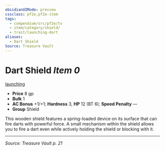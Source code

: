 ```yaml
---
obsidianUIMode: preview
cssclass: pf2e,pf2e-item
tags:
  - compendium/src/pf2e/tv
  - item/category/shield/
  - trait/launching-dart
aliases:
  - Dart Shield
Source: Treasure Vault
---
```

# Dart Shield *Item 0*  
[launching <dart>](rules/traits/launching-dart-tv.md "Launching Item Trait")  

- **Price** 8 gp
- **Bulk** 1
- **AC Bonus** +1/+1; **Hardness** 3, **HP** 12 (BT 6); **Speed Penalty** —
- **Group** Shield 

This wooden shield features a spring-loaded device on its surface that can fire darts with powerful force. A small mechanism within the shield allows you to fire a dart even while actively holding the shield or blocking with it.


---
*Source: Treasure Vault p. 21*
